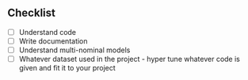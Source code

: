 ## Checklist
- [ ] Understand code
- [ ] Write documentation
- [ ] Understand multi-nominal models
- [ ] Whatever dataset used in the project - hyper tune whatever code is given and fit it to your project